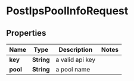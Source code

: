 

# PostIpsPoolInfoRequest


## Properties

| Name | Type | Description | Notes |
|------------ | ------------- | ------------- | -------------|
|**key** | **String** | a valid api key |  |
|**pool** | **String** | a pool name |  |




